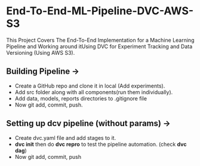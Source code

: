 # End-To-End-ML-Pipeline-DVC-AWS-S3

This Project Covers The End-To-End Implementation for a Machine Learning Pipeline and Working around itUsing DVC for Experiment Tracking and Data Versioning (Using AWS S3).

## Building Pipeline ->

- Create a GitHub repo and clone it in local (Add experiments).
- Add src folder along with all components(run them individually).
- Add data, models, reports directories to .gitignore file
- Now git add, commit, push.

## Setting up dcv pipeline (without params) ->

- Create dvc.yaml file and add stages to it.
- **dvc init** then do **dvc repro** to test the pipeline automation. (check **dvc dag**)
- Now git add, commit, push
